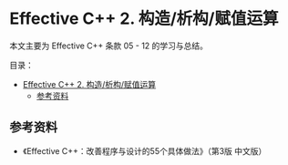 # Effective C++ 2. 构造/析构/赋值运算

本文主要为 Effective C++ 条款 05 - 12 的学习与总结。

目录：

- [Effective C++ 2. 构造/析构/赋值运算](#effective-c-2-构造析构赋值运算)
  - [参考资料](#参考资料)

## 参考资料

* 《Effective C++：改善程序与设计的55个具体做法》（第3版 中文版）
